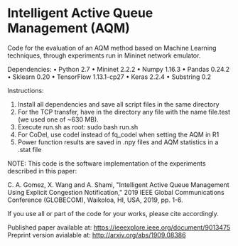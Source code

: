 # Intelligent Active Queue Management (AQM)

Code for the evaluation of an AQM method based on Machine Learning techniques, through experiments run in Mininet network emulator.

Dependencies:
•	Python 2.7
•	Mininet 2.2.2
•	Numpy 1.16.3
•	Pandas 0.24.2
•	Sklearn 0.20
•	TensorFlow 1.13.1-cp27
•	Keras 2.2.4
•	Substring 0.2

Instructions:
1.	Install all dependencies and save all script files in the same directory
2.	For the TCP transfer, have in the directory any file with the name file.test (we used one of ~630 MB).
3.	Execute run.sh as root: sudo bash run.sh
4.	For CoDel, use codel instead of fq_codel when setting the AQM in R1
5.	Power function results are saved in .npy files and AQM statistics in a .stat file

NOTE: This code is the software implementation of the experiments described in this paper:

C. A. Gomez, X. Wang and A. Shami, "Intelligent Active Queue Management Using Explicit Congestion Notification," 2019 IEEE Global Communications Conference (GLOBECOM), Waikoloa, HI, USA, 2019, pp. 1-6.

If you use all or part of the code for your works, please cite accordingly.

Published paper available at: https://ieeexplore.ieee.org/document/9013475
Preprint version avialable at: http://arxiv.org/abs/1909.08386
